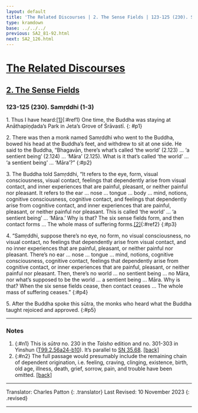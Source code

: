 ```yaml
---
layout: default
title: 'The Related Discourses | 2. The Sense Fields | 123-125 (230). Samṛddhi (1-3)'
type: kramdown
base: ../../../
previous: SA2_81-92.html
next: SA2_126.html
---
```


# [The Related Discourses](../index.html)
## [2. The Sense Fields](index.html)
### 123-125 (230). Samṛddhi (1-3)

1\. Thus I have heard:[\[1\]](#n1){:#ref1} One time, the Buddha was staying at Anāthapiṇḍada’s Park in Jeta’s Grove of Śrāvastī.
{: #p1}

2\. There was then a monk named Samṛddhi who went to the Buddha, bowed his head at the Buddha’s feet, and withdrew to sit at one side. He said to the Buddha, “Bhagavān, there’s what’s called ‘the world’ (2.123) … ‘a sentient being’ (2.124) … ‘Māra’ (2.125). What is it that’s called ‘the world’ … ‘a sentient being’ … ‘Māra’?”
{:#p2}

3\. The Buddha told Samṛddhi, “It refers to the eye, form, visual consciousness, visual contact, feelings that dependently arise from visual contact, and inner experiences that are painful, pleasant, or neither painful nor pleasant. It refers to the ear … nose … tongue … body … mind, notions, cognitive consciousness, cognitive contact, and feelings that dependently arise from cognitive contact, and inner experiences that are painful, pleasant, or neither painful nor pleasant. This is called ‘the world’ … ‘a sentient being’ … ‘Māra.’ Why is that? The six sense fields form, and then contact forms … The whole mass of suffering forms.[\[2\]](#n2){:#ref2}
{:#p3}

4\. “Samṛddhi, suppose there’s no eye, no form, no visual consciousness, no visual contact, no feelings that dependently arise from visual contact, and no inner experiences that are painful, pleasant, or neither painful nor pleasant. There’s no ear … nose … tongue … mind, notions, cognitive consciousness, cognitive contact, feelings that dependently arise from cognitive contact, or inner experiences that are painful, pleasant, or neither painful nor pleasant. Then, there’s no world … no sentient being … no Māra, nor what’s supposed to be the world  … a sentient being … Māra. Why is that? When the six sense fields cease, then contact ceases … The whole mass of suffering ceases.”
{:#p4}

5\. After the Buddha spoke this sūtra, the monks who heard what the Buddha taught rejoiced and approved.
{:#p5}

---

### Notes

1. {:#n1} This is <em>sūtra</em> no. 230 in the <cite>Taisho</cite> edition and no. 301-303 in Yinshun (<a href="https://cbetaonline.dila.edu.tw/zh/T02n0099_p0056a24" target="_blank">T99.2.56a24-b10</a>). It’s parallel to <a href="https://suttacentral.net/sn35.68" target="_blank">SN 35.68</a>. [\[back\]](#ref1)
2. {:#n2} The full passage would presumably include the remaining chain of dependent origination, i.e. feeling, craving, clinging, existence, birth, old age, illness, death, grief, sorrow, pain, and trouble have been omitted. [\[back\]](#ref1)

---

Translator: Charles Patton
{: .translator}
Last Revised: 10 November 2023
{: .revised}

---
